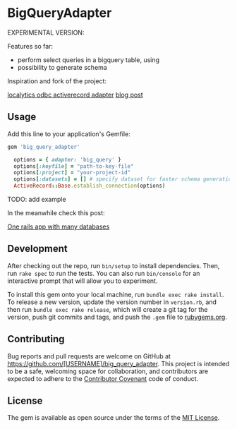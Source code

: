 # BigQueryAdapter

EXPERIMENTAL VERSION:

Features so far:
- perform select queries in a bigquery table, using
- possibility to generate schema

Inspiration and fork of the project:

[localytics odbc activerecord adapter](https://github.com/localytics/odbc_adapter)
[blog post](http://www.blrice.net/blog/2016/04/09/one-rails-app-with-many-databases/)

## Usage

Add this line to your application's Gemfile:

```ruby
gem 'big_query_adapter'
```


```ruby
  options = { adapter: 'big_query' }
  options[:keyfile] = "path-to-key-file"
  options[:project] = "your-project-id"
  options[:datasets] = [] # specify dataset for faster schema generation
  ActiveRecord::Base.establish_connection(options)
```

TODO: add example

In the meanwhile check this post:

[One rails app with many databases](http://www.blrice.net/blog/2016/04/09/one-rails-app-with-many-databases/)

## Development

After checking out the repo, run `bin/setup` to install dependencies. Then, run `rake spec` to run the tests. You can also run `bin/console` for an interactive prompt that will allow you to experiment.

To install this gem onto your local machine, run `bundle exec rake install`. To release a new version, update the version number in `version.rb`, and then run `bundle exec rake release`, which will create a git tag for the version, push git commits and tags, and push the `.gem` file to [rubygems.org](https://rubygems.org).

## Contributing

Bug reports and pull requests are welcome on GitHub at https://github.com/[USERNAME]/big_query_adapter. This project is intended to be a safe, welcoming space for collaboration, and contributors are expected to adhere to the [Contributor Covenant](http://contributor-covenant.org) code of conduct.


## License

The gem is available as open source under the terms of the [MIT License](http://opensource.org/licenses/MIT).

